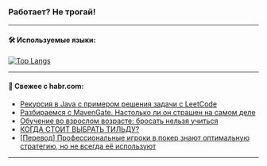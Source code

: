 ### Работает? Не трогай!

---
<!--
#### 🛠️ Technical stack:

![Java](https://img.shields.io/badge/Java-informational?logo=Oracle&style=flat&logoColor=white&color=FF4500)
![Kotlin](https://img.shields.io/badge/Kotlin-informational?logo=Kotlin&style=flat&logoColor=white&color=774D97)
![TS](https://img.shields.io/badge/TypeScript-informational?logo=typeScript&style=flat&logoColor=black&color=017acc)
![Python](https://img.shields.io/badge/Python-informational?logo=Python&style=flat&logoColor=black&color=ffdd54) <br>
![Spring](https://img.shields.io/badge/Spring-informational?logo=Spring&style=flat&logoColor=white&color=6DB33F) 
![SpringBoot](https://img.shields.io/badge/SpringBoot-informational?logo=SpringBoot&style=flat&logoColor=white&color=6DB33F)
![Nest](https://img.shields.io/badge/NestJS-informational?logo=NestJS&style=flat&logoColor=white&color=E0234E) 
![NodeJS](https://img.shields.io/badge/NodeJS-informational?logo=node.js&style=flat&logoColor=white&color=70A760)<br>
![PostgreSQL](https://img.shields.io/badge/PostgreSQL-informational?logo=PostgreSQL&style=flat&logoColor=white&color=DAA520)
![MongoDB](https://img.shields.io/badge/MongoDB-informational?logo=MongoDB&style=flat&logoColor=white&color=870000)
![Apache](https://img.shields.io/badge/Apache-informational?logo=apache&style=flat&logoColor=white&color=f74e28)

___ 
-->

#### 🛠️ Используемые языки:

[![Top Langs](https://github-readme-stats-u2qms2cxw-advtsettinggmailcoms-projects.vercel.app/api/top-langs/?username=zloylis&langs_count=10&hide_title=true&title_color=e6edf3&size_weight=0.5&count_weight=0.5&layout=compact&hide_progress=true&hide_border=true&theme=dracula)](https://github.com/zloylis)

<!---


####  :octocat:&nbsp;&nbsp; Статистика:

![GitHub stats](https://github-readme-stats-u2qms2cxw-advtsettinggmailcoms-projects.vercel.app/api?username=zloylis&show_icons=true&hide_border=true&theme=dracula&title_color=e6edf3&include_all_commits=true&count_private=true&hide_rank=false&hide_title=true&rank_icon=github)
-->
---

#### 💬 Свежее с habr.com:

<!-- BLOG-POST-LIST:START -->
- [Рекурсия в Java с примером решения задачи с LeetCode](https://habr.com/ru/articles/830620/?utm_source=habrahabr&utm_medium=rss&utm_campaign=830620)
- [Разбираемся с MavenGate. Настолько ли он страшен на самом деле](https://habr.com/ru/companies/infotecs_official/articles/830600/?utm_source=habrahabr&utm_medium=rss&utm_campaign=830600)
- [Обучение во взрослом возрасте: бросать нельзя учиться](https://habr.com/ru/companies/habr/articles/830588/?utm_source=habrahabr&utm_medium=rss&utm_campaign=830588)
- [КОГДА СТОИТ ВЫБРАТЬ ТИЛЬДУ?](https://habr.com/ru/articles/830580/?utm_source=habrahabr&utm_medium=rss&utm_campaign=830580)
- [[Перевод] Профессиональные игроки в покер знают оптимальную стратегию, но не всегда её используют](https://habr.com/ru/companies/ruvds/articles/830542/?utm_source=habrahabr&utm_medium=rss&utm_campaign=830542)
<!-- BLOG-POST-LIST:END -->

---
